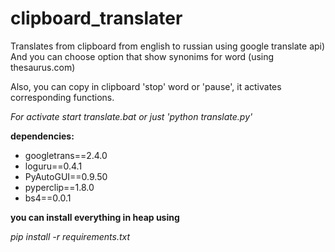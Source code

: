 # clipboard_translater
Translates from clipboard from english to russian using google translate api)
And you can choose option that show synonims for word (using thesaurus.com) 

Also, you can copy in clipboard 'stop' word or 'pause', it activates corresponding functions.

*For activate start translate.bat or just 'python translate.py'*



**dependencies:**

* googletrans==2.4.0
* loguru==0.4.1
* PyAutoGUI==0.9.50
* pyperclip==1.8.0
* bs4==0.0.1




**you can install everything in heap using** 

*pip install -r requirements.txt*

